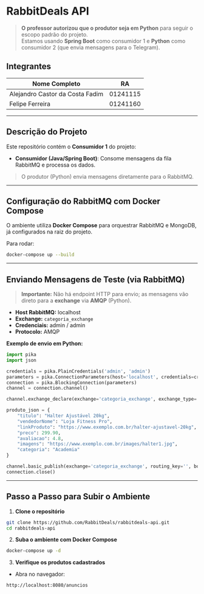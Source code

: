 # RabbitDeals API

> **O professor autorizou que o produtor seja em Python** para seguir o escopo padrão do projeto.  
> Estamos usando **Spring Boot** como consumidor 1 e **Python** como consumidor 2 (que envia mensagens para o Telegram).

## Integrantes

| Nome Completo                        | RA        |
|-------------------------------------|-----------|
| Alejandro Castor da Costa Fadim     | 01241115  |
| Felipe Ferreira                      | 01241160  |

---

## Descrição do Projeto

Este repositório contém o **Consumidor 1** do projeto:

- **Consumidor (Java/Spring Boot)**: Consome mensagens da fila RabbitMQ e processa os dados.

> O produtor (Python) envia mensagens diretamente para o RabbitMQ.

---

## Configuração do RabbitMQ com Docker Compose

O ambiente utiliza **Docker Compose** para orquestrar RabbitMQ e MongoDB, já configurados na raiz do projeto.

Para rodar:

```sh
docker-compose up --build
```

---

## Enviando Mensagens de Teste (via RabbitMQ)

> **Importante:** Não há endpoint HTTP para envio; as mensagens vão direto para a **exchange** via **AMQP** (Python).

- **Host RabbitMQ:** localhost  
- **Exchange:** `categoria_exchange`  
- **Credenciais:** admin / admin  
- **Protocolo:** AMQP  

**Exemplo de envio em Python:**

```python
import pika
import json

credentials = pika.PlainCredentials('admin', 'admin')
parameters = pika.ConnectionParameters(host='localhost', credentials=credentials)
connection = pika.BlockingConnection(parameters)
channel = connection.channel()

channel.exchange_declare(exchange='categoria_exchange', exchange_type='fanout')

produto_json = {
    "titulo": "Halter Ajustável 20kg",
    "vendedorNome": "Loja Fitness Pro",
    "linkProduto": "https://www.exemplo.com.br/halter-ajustavel-20kg",
    "preco": 299.90,
    "avaliacao": 4.8,
    "imagens": "https://www.exemplo.com.br/images/halter1.jpg",
    "categoria": "Academia"
}

channel.basic_publish(exchange='categoria_exchange', routing_key='', body=json.dumps(produto_json))
connection.close()
```

---

## Passo a Passo para Subir o Ambiente

1. **Clone o repositório**
```sh
git clone https://github.com/RabbitDeals/rabbitdeals-api.git
cd rabbitdeals-api
```

2. **Suba o ambiente com Docker Compose**
```sh
docker-compose up -d
```

3. **Verifique os produtos cadastrados**
- Abra no navegador:
```
http://localhost:8080/anuncios
```

